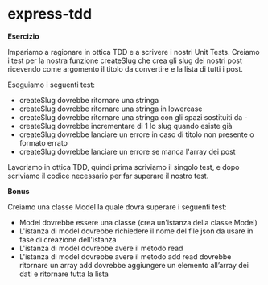 # express-tdd

**Esercizio**

Impariamo a ragionare in ottica TDD e a scrivere i nostri Unit Tests.
Creiamo i test per la nostra funzione createSlug che crea gli slug dei nostri post ricevendo come argomento il titolo da convertire e la lista di tutti i post.

Eseguiamo i seguenti test:

- createSlug dovrebbe ritornare una stringa
- createSlug dovrebbe ritornare una stringa in lowercase
- createSlug dovrebbe ritornare una stringa con gli spazi sostituiti da -
- createSlug dovrebbe incrementare di 1 lo slug quando esiste già
- createSlug dovrebbe lanciare un errore in caso di titolo non presente o formato errato
- createSlug dovrebbe lanciare un errore se manca l'array dei post

Lavoriamo in ottica TDD, quindi prima scriviamo il singolo test, e dopo scriviamo il codice necessario per far superare il nostro test.

**Bonus**

Creiamo una classe Model la quale dovrà superare i seguenti test:

- Model dovrebbe essere una classe (crea un'istanza della classe Model)
- L'istanza di model dovrebbe richiedere il nome del file json da usare in fase di creazione dell'istanza
- L'istanza di model dovrebbe avere il metodo read
- L'istanza di model dovrebbe avere il metodo add
read dovrebbe ritornare un array
add dovrebbe aggiungere un elemento all’array dei dati e ritornare tutta la lista